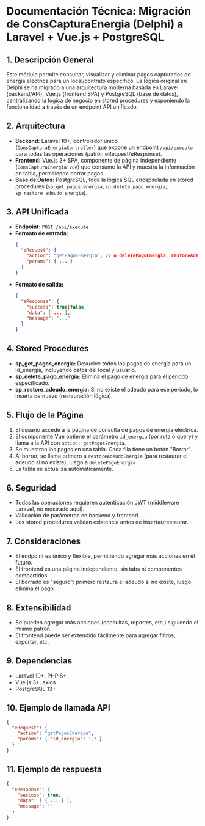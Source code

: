 # Documentación Técnica: Migración de ConsCapturaEnergia (Delphi) a Laravel + Vue.js + PostgreSQL

## 1. Descripción General
Este módulo permite consultar, visualizar y eliminar pagos capturados de energía eléctrica para un local/contrato específico. La lógica original en Delphi se ha migrado a una arquitectura moderna basada en Laravel (backend/API), Vue.js (frontend SPA) y PostgreSQL (base de datos), centralizando la lógica de negocio en stored procedures y exponiendo la funcionalidad a través de un endpoint API unificado.

## 2. Arquitectura
- **Backend:** Laravel 10+, controlador único (`ConsCapturaEnergiaController`) que expone un endpoint `/api/execute` para todas las operaciones (patrón eRequest/eResponse).
- **Frontend:** Vue.js 3+ SPA, componente de página independiente (`ConsCapturaEnergia.vue`) que consume la API y muestra la información en tabla, permitiendo borrar pagos.
- **Base de Datos:** PostgreSQL, toda la lógica SQL encapsulada en stored procedures (`sp_get_pagos_energia`, `sp_delete_pago_energia`, `sp_restore_adeudo_energia`).

## 3. API Unificada
- **Endpoint:** `POST /api/execute`
- **Formato de entrada:**
  ```json
  {
    "eRequest": {
      "action": "getPagosEnergia", // o deletePagoEnergia, restoreAdeudoEnergia
      "params": { ... }
    }
  }
  ```
- **Formato de salida:**
  ```json
  {
    "eResponse": {
      "success": true|false,
      "data": [ ... ],
      "message": "..."
    }
  }
  ```

## 4. Stored Procedures
- **sp_get_pagos_energia:** Devuelve todos los pagos de energía para un id_energia, incluyendo datos del local y usuario.
- **sp_delete_pago_energia:** Elimina el pago de energía para el periodo especificado.
- **sp_restore_adeudo_energia:** Si no existe el adeudo para ese periodo, lo inserta de nuevo (restauración lógica).

## 5. Flujo de la Página
1. El usuario accede a la página de consulta de pagos de energía eléctrica.
2. El componente Vue obtiene el parámetro `id_energia` (por ruta o query) y llama a la API con `action: getPagosEnergia`.
3. Se muestran los pagos en una tabla. Cada fila tiene un botón "Borrar".
4. Al borrar, se llama primero a `restoreAdeudoEnergia` (para restaurar el adeudo si no existe), luego a `deletePagoEnergia`.
5. La tabla se actualiza automáticamente.

## 6. Seguridad
- Todas las operaciones requieren autenticación JWT (middleware Laravel, no mostrado aquí).
- Validación de parámetros en backend y frontend.
- Los stored procedures validan existencia antes de insertar/restaurar.

## 7. Consideraciones
- El endpoint es único y flexible, permitiendo agregar más acciones en el futuro.
- El frontend es una página independiente, sin tabs ni componentes compartidos.
- El borrado es "seguro": primero restaura el adeudo si no existe, luego elimina el pago.

## 8. Extensibilidad
- Se pueden agregar más acciones (consultas, reportes, etc.) siguiendo el mismo patrón.
- El frontend puede ser extendido fácilmente para agregar filtros, exportar, etc.

## 9. Dependencias
- Laravel 10+, PHP 8+
- Vue.js 3+, axios
- PostgreSQL 13+

## 10. Ejemplo de llamada API
```json
{
  "eRequest": {
    "action": "getPagosEnergia",
    "params": { "id_energia": 123 }
  }
}
```

## 11. Ejemplo de respuesta
```json
{
  "eResponse": {
    "success": true,
    "data": [ { ... } ],
    "message": ""
  }
}
```
